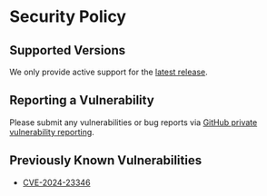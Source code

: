 # Security Policy

## Supported Versions

We only provide active support for the [latest release](https://pypi.org/project/pymatgen).

## Reporting a Vulnerability

Please submit any vulnerabilities or bug reports via [GitHub private vulnerability reporting](https://github.com/materialsproject/pymatgen/security/advisories/new).

## Previously Known Vulnerabilities

* [CVE-2024-23346](https://github.com/materialsproject/pymatgen/security/advisories/GHSA-vgv8-5cpj-qj2f)
